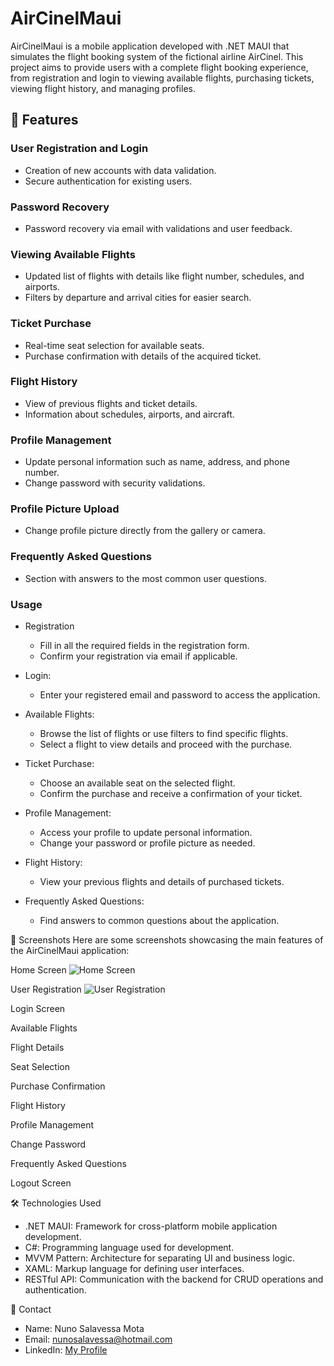 # AirCinelMaui

AirCinelMaui is a mobile application developed with .NET MAUI that simulates the flight booking system of the fictional airline AirCinel. This project aims to provide users with a complete flight booking experience, from registration and login to viewing available flights, purchasing tickets, viewing flight history, and managing profiles.

## 📱 Features

### User Registration and Login
- Creation of new accounts with data validation.
- Secure authentication for existing users.

### Password Recovery
- Password recovery via email with validations and user feedback.

### Viewing Available Flights
- Updated list of flights with details like flight number, schedules, and airports.
- Filters by departure and arrival cities for easier search.

### Ticket Purchase
- Real-time seat selection for available seats.
- Purchase confirmation with details of the acquired ticket.

### Flight History
- View of previous flights and ticket details.
- Information about schedules, airports, and aircraft.

### Profile Management
- Update personal information such as name, address, and phone number.
- Change password with security validations.

### Profile Picture Upload
- Change profile picture directly from the gallery or camera.

### Frequently Asked Questions
- Section with answers to the most common user questions.

### Usage
- Registration
  - Fill in all the required fields in the registration form.
  - Confirm your registration via email if applicable.

- Login:
  - Enter your registered email and password to access the application.

- Available Flights:
  - Browse the list of flights or use filters to find specific flights.
  - Select a flight to view details and proceed with the purchase.

- Ticket Purchase:
  - Choose an available seat on the selected flight.
  - Confirm the purchase and receive a confirmation of your ticket.

- Profile Management:
  - Access your profile to update personal information.
  - Change your password or profile picture as needed.

- Flight History:
  - View your previous flights and details of purchased tickets.

- Frequently Asked Questions:
  - Find answers to common questions about the application.

🎨 Screenshots
Here are some screenshots showcasing the main features of the AirCinelMaui application:

Home Screen
![Home Screen](https://aircinelmvc.blob.core.windows.net/resources/1.jpg)

User Registration
![User Registration](https://aircinelmvc.blob.core.windows.net/resources/11.jpg)

Login Screen


Available Flights


Flight Details


Seat Selection


Purchase Confirmation


Flight History


Profile Management


Change Password


Frequently Asked Questions


Logout Screen


🛠️ Technologies Used
  - .NET MAUI: Framework for cross-platform mobile application development.
  - C#: Programming language used for development.
  - MVVM Pattern: Architecture for separating UI and business logic.
  - XAML: Markup language for defining user interfaces.
  - RESTful API: Communication with the backend for CRUD operations and authentication.

📧 Contact
- Name: Nuno Salavessa Mota
- Email: nunosalavessa@hotmail.com
- LinkedIn: [My Profile](https://www.linkedin.com/in/nunosalavessamota/)
